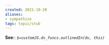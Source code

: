 ```yaml
---
created: 2021-10-20
aliases:
- sympathize
tags: topic/stub
---
```


**See**::
*`$=customJS.dv_funcs.outlinedIn(dv, this)`*